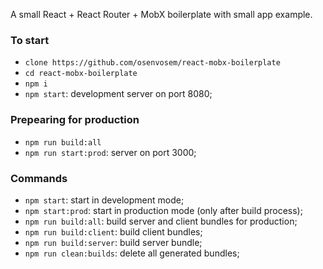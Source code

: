 A small React + React Router + MobX boilerplate with small app example.

### To start
- `clone https://github.com/osenvosem/react-mobx-boilerplate`
- `cd react-mobx-boilerplate`
- `npm i`
- `npm start`: development server on port 8080;

### Prepearing for production
- `npm run build:all`
- `npm run start:prod`: server on port 3000;

### Commands
- `npm start`: start in development mode;
- `npm start:prod`: start in production mode (only after build process);
- `npm run build:all`: build server and client bundles for production;
- `npm run build:client`: build client bundles;
- `npm run build:server`: build server bundle;
- `npm run clean:builds`: delete all generated bundles;